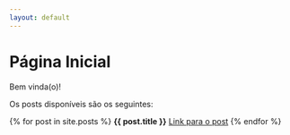 ```yaml
---
layout: default
---
```


<h1>Página Inicial</h1>

Bem vinda(o)!

Os posts disponíveis são os seguintes:

{% for post in site.posts %}
  <strong>{{ post.title }}</strong>
  <a href="https://pedrozanineli.github.io/truce.github.io{{ post.url }}">Link para o post</a>
{% endfor %}
